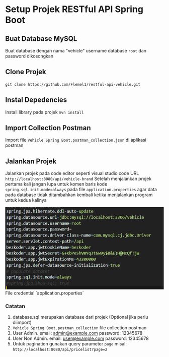 # Setup Projek RESTful API Spring Boot

## Buat Database MySQL
Buat database dengan nama "vehicle"
username database `root` dan password dikosongkan

## Clone Projek
``git clone https://github.com/Flemel1/restful-api-vehicle.git``

## Instal Depedencies
Install library pada projek ``mvn install``

## Import Collection Postman
Import file `Vehicle Spring Boot.postman_collection.json` di aplikasi postman

## Jalankan Projek
Jalankan projek pada code editor seperti visual studio code
URL `http://localhost:8080/api/vehicle-brand`
Setelah menjalankan projek pertama kali jangan lupa untuk komen baris kode `spring.sql.init.mode=always` pada file `application.properties` agar data pada database tidak ditambahkan kembali ketika menjalankan program untuk kedua kalinya

<img src="/screenshots/credential.png" />
File credential `application.properties` 

### Catatan
1. database.sql merupakan database dari projek (Optional jika perlu diimport)
2. `Vehicle Spring Boot.postman_collection` file collection postman
3. User Admin. email: admin@example.com password: 12345678
4. User Non Admin. email: user@example.com password: 12345678
5. Untuk pagination gunakan query parameter `page` misal: `http://localhost:8080/api/pricelist?page=2`